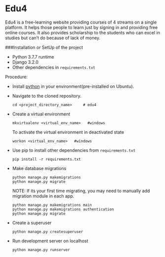 # Edu4
Edu4 is a free-learning website providing courses of 4 streams on a single platform. It helps those people to learn just by signing in and providing free online courses. It also provides scholarship to the students who can excel in studies but can’t do because of lack of money.

###Installation or SetUp of the project

- Python 3.7.7 runtime
- Django 3.2.0
- Other dependencies in `requirements.txt`

Procedure:

- Install [python](https://www.python.org/downloads/) in your environment(pre-installed on Ubuntu).
- Navigate to the cloned repository.
    ```
    cd <project_directory_name>     # edu4
    ```
- Create a virtual environment
    ```
    mkvirtualenv <virtual_env_name>   #windows
    ```
    To activate the virtual environment in deactivated state
    ```
    workon <virtual_env_name>   #windows
    ```
- Use pip to install other dependencies from `requirements.txt`
    ```
    pip install -r requirements.txt
    ```

- Make database migrations
    ``` 
    python manage.py makemigrations
    python manage.py migrate
    ```
    NOTE: If its your first time migrating, you may need to manually add migration module in each app.
    ```
    python manage.py makemigrations main
    python manage.py makemigrations authentication
    python manage.py migrate
    ```
- Create a superuser
    ```
    python manage.py createsuperuser 
    ```
- Run development server on localhost
    ```
    python manage.py runserver 
    ```

